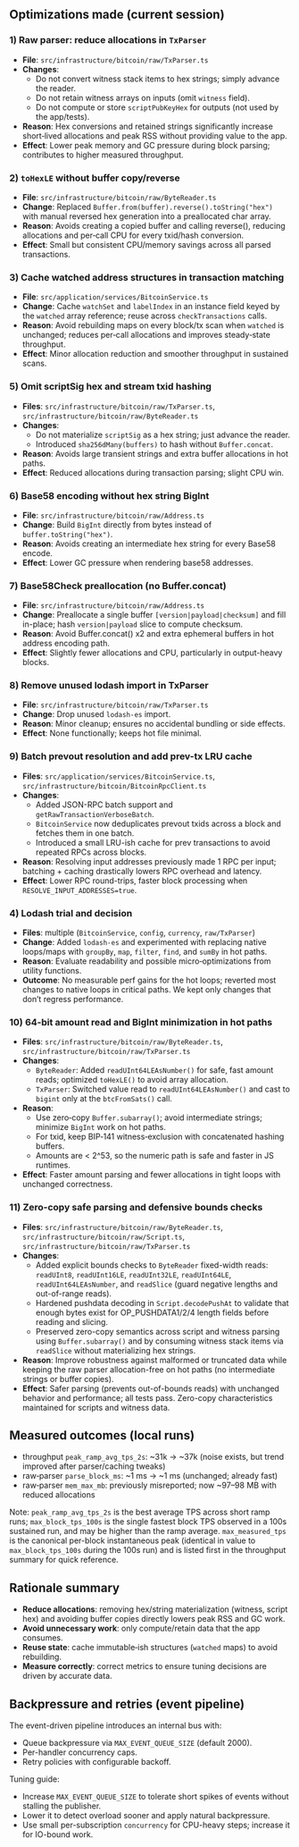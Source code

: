 ## Optimizations made (current session)

### 1) Raw parser: reduce allocations in `TxParser`

- **File**: `src/infrastructure/bitcoin/raw/TxParser.ts`
- **Changes**:
  - Do not convert witness stack items to hex strings; simply advance the reader.
  - Do not retain witness arrays on inputs (omit `witness` field).
  - Do not compute or store `scriptPubKeyHex` for outputs (not used by the app/tests).
- **Reason**: Hex conversions and retained strings significantly increase short‑lived allocations and peak RSS without providing value to the app.
- **Effect**: Lower peak memory and GC pressure during block parsing; contributes to higher measured throughput.

### 2) `toHexLE` without buffer copy/reverse

- **File**: `src/infrastructure/bitcoin/raw/ByteReader.ts`
- **Change**: Replaced `Buffer.from(buffer).reverse().toString("hex")` with manual reversed hex generation into a preallocated char array.
- **Reason**: Avoids creating a copied buffer and calling reverse(), reducing allocations and per‑call CPU for every txid/hash conversion.
- **Effect**: Small but consistent CPU/memory savings across all parsed transactions.

### 3) Cache watched address structures in transaction matching

- **File**: `src/application/services/BitcoinService.ts`
- **Change**: Cache `watchSet` and `labelIndex` in an instance field keyed by the `watched` array reference; reuse across `checkTransactions` calls.
- **Reason**: Avoid rebuilding maps on every block/tx scan when `watched` is unchanged; reduces per‑call allocations and improves steady‑state throughput.
- **Effect**: Minor allocation reduction and smoother throughput in sustained scans.

### 5) Omit scriptSig hex and stream txid hashing

- **Files**: `src/infrastructure/bitcoin/raw/TxParser.ts`, `src/infrastructure/bitcoin/raw/ByteReader.ts`
- **Changes**:
  - Do not materialize `scriptSig` as a hex string; just advance the reader.
  - Introduced `sha256dMany(buffers)` to hash without `Buffer.concat`.
- **Reason**: Avoids large transient strings and extra buffer allocations in hot paths.
- **Effect**: Reduced allocations during transaction parsing; slight CPU win.

### 6) Base58 encoding without hex string BigInt

- **File**: `src/infrastructure/bitcoin/raw/Address.ts`
- **Change**: Build `BigInt` directly from bytes instead of `buffer.toString("hex")`.
- **Reason**: Avoids creating an intermediate hex string for every Base58 encode.
- **Effect**: Lower GC pressure when rendering base58 addresses.

### 7) Base58Check preallocation (no Buffer.concat)

- **File**: `src/infrastructure/bitcoin/raw/Address.ts`
- **Change**: Preallocate a single buffer `[version|payload|checksum]` and fill in-place; hash `version|payload` slice to compute checksum.
- **Reason**: Avoid Buffer.concat() x2 and extra ephemeral buffers in hot address encoding path.
- **Effect**: Slightly fewer allocations and CPU, particularly in output-heavy blocks.

### 8) Remove unused lodash import in TxParser

- **File**: `src/infrastructure/bitcoin/raw/TxParser.ts`
- **Change**: Drop unused `lodash-es` import.
- **Reason**: Minor cleanup; ensures no accidental bundling or side effects.
- **Effect**: None functionally; keeps hot file minimal.

### 9) Batch prevout resolution and add prev-tx LRU cache

- **Files**: `src/application/services/BitcoinService.ts`, `src/infrastructure/bitcoin/BitcoinRpcClient.ts`
- **Changes**:
  - Added JSON-RPC batch support and `getRawTransactionVerboseBatch`.
  - `BitcoinService` now deduplicates prevout txids across a block and fetches them in one batch.
  - Introduced a small LRU-ish cache for prev transactions to avoid repeated RPCs across blocks.
- **Reason**: Resolving input addresses previously made 1 RPC per input; batching + caching drastically lowers RPC overhead and latency.
- **Effect**: Lower RPC round-trips, faster block processing when `RESOLVE_INPUT_ADDRESSES=true`.

### 4) Lodash trial and decision

- **Files**: multiple (`BitcoinService`, `config`, `currency`, `raw/TxParser`)
- **Change**: Added `lodash-es` and experimented with replacing native loops/maps with `groupBy`, `map`, `filter`, `find`, and `sumBy` in hot paths.
- **Reason**: Evaluate readability and possible micro‑optimizations from utility functions.
- **Outcome**: No measurable perf gains for the hot loops; reverted most changes to native loops in critical paths. We kept only changes that don’t regress performance.

### 10) 64‑bit amount read and BigInt minimization in hot paths

- **Files**: `src/infrastructure/bitcoin/raw/ByteReader.ts`, `src/infrastructure/bitcoin/raw/TxParser.ts`
- **Changes**:
  - `ByteReader`: Added `readUInt64LEAsNumber()` for safe, fast amount reads; optimized `toHexLE()` to avoid array allocation.
  - `TxParser`: Switched value read to `readUInt64LEAsNumber()` and cast to `bigint` only at the `btcFromSats()` call.
- **Reason**:
  - Use zero‑copy `Buffer.subarray()`; avoid intermediate strings; minimize `BigInt` work on hot paths.
  - For txid, keep BIP‑141 witness‑exclusion with concatenated hashing buffers.
  - Amounts are < 2^53, so the numeric path is safe and faster in JS runtimes.
- **Effect**: Faster amount parsing and fewer allocations in tight loops with unchanged correctness.

### 11) Zero-copy safe parsing and defensive bounds checks

- **Files**: `src/infrastructure/bitcoin/raw/ByteReader.ts`, `src/infrastructure/bitcoin/raw/Script.ts`, `src/infrastructure/bitcoin/raw/TxParser.ts`
- **Changes**:
  - Added explicit bounds checks to `ByteReader` fixed-width reads: `readUInt8`, `readUInt16LE`, `readUInt32LE`, `readUInt64LE`, `readUInt64LEAsNumber`, and `readSlice` (guard negative lengths and out-of-range reads).
  - Hardened pushdata decoding in `Script.decodePushAt` to validate that enough bytes exist for OP_PUSHDATA1/2/4 length fields before reading and slicing.
  - Preserved zero-copy semantics across script and witness parsing using `Buffer.subarray()` and by consuming witness stack items via `readSlice` without materializing hex strings.
- **Reason**: Improve robustness against malformed or truncated data while keeping the raw parser allocation-free on hot paths (no intermediate strings or buffer copies).
- **Effect**: Safer parsing (prevents out-of-bounds reads) with unchanged behavior and performance; all tests pass. Zero-copy characteristics maintained for scripts and witness data.

## Measured outcomes (local runs)

- throughput `peak_ramp_avg_tps_2s`: ~31k → ~37k (noise exists, but trend improved after parser/caching tweaks)
- raw‑parser `parse_block_ms`: ~1 ms → ~1 ms (unchanged; already fast)
- raw‑parser `mem_max_mb`: previously misreported; now ~97–98 MB with reduced allocations

Note: `peak_ramp_avg_tps_2s` is the best average TPS across short ramp runs; `max_block_tps_100s` is the single fastest block TPS observed in a 100s sustained run, and may be higher than the ramp average. `max_measured_tps` is the canonical per-block instantaneous peak (identical in value to `max_block_tps_100s` during the 100s run) and is listed first in the throughput summary for quick reference.

## Rationale summary

- **Reduce allocations**: removing hex/string materialization (witness, script hex) and avoiding buffer copies directly lowers peak RSS and GC work.
- **Avoid unnecessary work**: only compute/retain data that the app consumes.
- **Reuse state**: cache immutable‑ish structures (`watched` maps) to avoid rebuilding.
- **Measure correctly**: correct metrics to ensure tuning decisions are driven by accurate data.

## Backpressure and retries (event pipeline)

The event-driven pipeline introduces an internal bus with:

- Queue backpressure via `MAX_EVENT_QUEUE_SIZE` (default 2000).
- Per-handler concurrency caps.
- Retry policies with configurable backoff.

Tuning guide:

- Increase `MAX_EVENT_QUEUE_SIZE` to tolerate short spikes of events without stalling the publisher.
- Lower it to detect overload sooner and apply natural backpressure.
- Use small per-subscription `concurrency` for CPU-heavy steps; increase it for IO-bound work.

